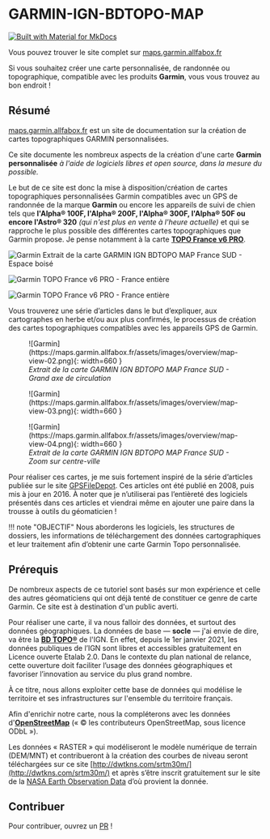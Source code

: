 
# GARMIN-IGN-BDTOPO-MAP

[![Built with Material for MkDocs](https://img.shields.io/badge/Material_for_MkDocs-526CFE?style=for-the-badge&logo=MaterialForMkDocs&logoColor=white)](https://squidfunk.github.io/mkdocs-material/)

Vous pouvez trouver le site complet sur [maps.garmin.allfabox.fr](https://maps.garmin.allfabox.fr/)

Si vous souhaitez créer une carte personnalisée, de randonnée ou topographique, compatible avec les produits **Garmin**, vous vous trouvez au bon endroit ! 
## Résumé

[maps.garmin.allfabox.fr](https://maps.garmin.allfabox.fr/) est un site de documentation sur la création de cartes topographiques GARMIN personnalisées.

Ce site documente les nombreux aspects de la création d'une carte **Garmin personnalisée** *à l'aide de logiciels libres et open source, dans la mesure du possible.*

Le but de ce site est donc la mise à disposition/création de cartes topographiques personnalisées Garmin compatibles avec un GPS de randonnée de la marque **Garmin** ou encore les appareils de suivi de chien tels que **l'Alpha® 100F, l'Alpha® 200F, l'Alpha® 300F, l'Alpha® 50F ou encore l'Astro® 320** *(qui n'est plus en vente à l'heure actuelle)* et qui se rapproche le plus possible des différentes cartes topographiques que Garmin propose. Je pense notamment à la carte [**TOPO France v6 PRO**](https://www.garmin.com/fr-FR/p/612545).

![Garmin](https://maps.garmin.allfabox.fr/assets/images/overview/map-view-01.png)
Extrait de la carte GARMIN IGN BDTOPO MAP France SUD - Espace boisé

![Garmin](https://maps.garmin.allfabox.fr/assets/images/overview/garmin-topo-france-v6-pro.jpeg)
TOPO France v6 PRO - France entière

![Garmin](https://maps.garmin.allfabox.fr/assets/images/overview/garmin-topo-france-v6-pro.jpeg)
  TOPO France v6 PRO - France entière

Vous trouverez une série d’articles dans le but d’expliquer, aux cartographes en herbe et/ou aux plus confirmés, le processus de création des cartes topographiques compatibles avec les appareils GPS de Garmin.

<figure markdown>
  ![Garmin](https://maps.garmin.allfabox.fr/assets/images/overview/map-view-02.png){: width=660 }
  <figcaption><i>Extrait de la carte GARMIN IGN BDTOPO MAP France SUD - Grand axe de circulation</i></figcaption>
</figure>

<figure markdown>
  ![Garmin](https://maps.garmin.allfabox.fr/assets/images/overview/map-view-03.png){: width=660 }
</figure>
<figure markdown>
  ![Garmin](https://maps.garmin.allfabox.fr/assets/images/overview/map-view-04.png){: width=660 }
  <figcaption><i>Extrait de la carte GARMIN IGN BDTOPO MAP France SUD - Zoom sur centre-ville</i></figcaption>
</figure>

Pour réaliser ces cartes, je me suis fortement inspiré de la série d’articles publiée sur le site [GPSFileDepot](https://www.gpsfiledepot.com/). Ces articles ont été publié en 2008, puis mis à jour en 2016. À noter que je n’utiliserai pas l’entièreté des logiciels présentés dans ces articles et viendrai même en ajouter une paire dans la trousse à outils du géomaticien !


!!! note "OBJECTIF"
    Nous aborderons les logiciels, les structures de dossiers, les informations de téléchargement des données cartographiques et leur traitement afin d’obtenir une carte Garmin Topo personnalisée.

## **Prérequis**

De nombreux aspects de ce tutoriel sont basés sur mon expérience et celle des autres géomaticiens qui ont déjà tenté de constituer ce genre de carte Garmin. Ce site est à destination d'un public averti.

Pour réaliser une carte, il va nous falloir des données, et surtout des données géographiques. La données de base — **socle** — j'ai envie de dire, va être la [**BD TOPO®**](https://geoservices.ign.fr/bdtopo) de l'IGN. En effet, depuis le 1er janvier 2021, les données publiques de l’IGN sont libres et accessibles gratuitement en Licence ouverte Etalab 2.0. Dans le contexte du plan national de relance, cette ouverture doit faciliter l’usage des données géographiques et favoriser l’innovation au service du plus grand nombre.

À ce titre, nous allons exploiter cette base de données qui modélise le territoire et ses infrastructures sur l'ensemble du territoire français.

Afin d'enrichir notre carte, nous la compléterons avec les données d'[**OpenStreetMap**](https://www.openstreetmap.org/) (« © les contributeurs OpenStreetMap, sous licence ODbL »).

Les données « RASTER » qui modéliseront le modèle numérique de terrain (DEM/MNT) et contribueront à la création des courbes de niveau seront téléchargées sur ce site [http://dwtkns.com/srtm30m/](http://dwtkns.com/srtm30m/) et après s’être inscrit gratuitement sur le site de la [NASA Earth Observation Data](https://www.earthdata.nasa.gov/eosdis/science-system-description/eosdis-components/earthdata-login) d’où provient la donnée.

## Contribuer
Pour contribuer, ouvrez un [PR](https://github.com/allfab/garmin-ign-bdtopo-map/pulls) !
